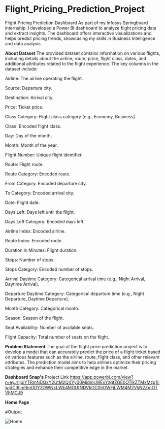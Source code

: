# Flight_Pricing_Prediction_Project
Flight Pricing Prediction Dashboard  As part of my Infosys Springboard internship, I developed a Power BI dashboard to analyze flight pricing data and extract insights. The dashboard offers interactive visualizations and helps predict pricing trends, showcasing my skills in Business Intelligence and data analysis.


**About Dataset**
The provided dataset contains information on various flights, including details about the airline, route, price, flight class, dates, and additional attributes related to the flight experience. The key columns in the dataset include:

Airline: The airline operating the flight.

Source: Departure city.

Destination: Arrival city.

Price: Ticket price.

Class Category: Flight class category (e.g., Economy, Business).

Class: Encoded flight class.

Day: Day of the month.

Month: Month of the year.

Flight Number: Unique flight identifier.

Route: Flight route.

Route Category: Encoded route.

From Category: Encoded departure city.

To Category: Encoded arrival city.

Date: Flight date.

Days Left: Days left until the flight.

Days Left Category: Encoded days left.

Airline Index: Encoded airline.

Route Index: Encoded route.

Duration in Minutes: Flight duration.

Stops: Number of stops.

Stops Category: Encoded number of stops.

Arrival Daytime Category: Categorical arrival time (e.g., Night Arrival, Daytime Arrival).

Departure Daytime Category: Categorical departure time (e.g., Night Departure, Daytime Departure).

Month Category: Categorical month.

Season: Season of the flight.

Seat Availability: Number of available seats.

Flight Capacity: Total number of seats on the flight.

**Problem Statement**
The goal of the flight price prediction project is to develop a model that can accurately predict the price of a flight ticket based on various features such as the airline, route, flight class, and other relevant attributes. The prediction model aims to help airlines optimize their pricing strategies and enhance their competitive edge in the market.

**Dashboard Snap's**
Project Link https://app.powerbi.com/view?r=eyJrIjoiYTRmNDQxY2UtM2Q4Yy00MjdmLWExYzgtZGE0OTlkZTMxMzg1IiwidCI6ImRmODY3OWNkLWE4MGUtNDVkOC05OWFjLWM4M2VkN2ZmOTVhMCJ9

**Home Page**

#Output

![Home](https://github.com/user-attachments/assets/b7d10e64-1c67-4ff5-beac-338b842549d8)

